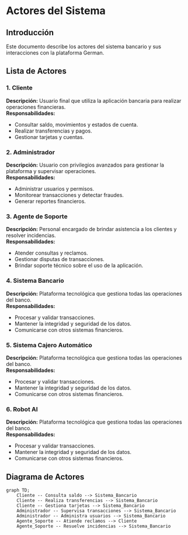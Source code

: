 # Actores del Sistema

## Introducción

Este documento describe los actores del sistema bancario y sus interacciones con la plataforma German.

## Lista de Actores

### 1. Cliente

**Descripción:** Usuario final que utiliza la aplicación bancaria para realizar operaciones financieras.  
**Responsabilidades:**

- Consultar saldo, movimientos y estados de cuenta.
- Realizar transferencias y pagos.
- Gestionar tarjetas y cuentas.

### 2. Administrador

**Descripción:** Usuario con privilegios avanzados para gestionar la plataforma y supervisar operaciones.  
**Responsabilidades:**

- Administrar usuarios y permisos.
- Monitorear transacciones y detectar fraudes.
- Generar reportes financieros.

### 3. Agente de Soporte

**Descripción:** Personal encargado de brindar asistencia a los clientes y resolver incidencias.  
**Responsabilidades:**

- Atender consultas y reclamos.
- Gestionar disputas de transacciones.
- Brindar soporte técnico sobre el uso de la aplicación.

### 4. Sistema Bancario

**Descripción:** Plataforma tecnológica que gestiona todas las operaciones del banco.  
**Responsabilidades:**

- Procesar y validar transacciones.
- Mantener la integridad y seguridad de los datos.
- Comunicarse con otros sistemas financieros.

### 5. Sistema Cajero Automático

**Descripción:** Plataforma tecnológica que gestiona todas las operaciones del banco.  
**Responsabilidades:**

- Procesar y validar transacciones.
- Mantener la integridad y seguridad de los datos.
- Comunicarse con otros sistemas financieros.

### 6. Robot AI

**Descripción:** Plataforma tecnológica que gestiona todas las operaciones del banco.  
**Responsabilidades:**

- Procesar y validar transacciones.
- Mantener la integridad y seguridad de los datos.
- Comunicarse con otros sistemas financieros.

## Diagrama de Actores

```mermaid
graph TD;
    Cliente -- Consulta saldo --> Sistema_Bancario
    Cliente -- Realiza transferencias --> Sistema_Bancario
    Cliente -- Gestiona tarjetas --> Sistema_Bancario
    Administrador -- Supervisa transacciones --> Sistema_Bancario
    Administrador -- Administra usuarios --> Sistema_Bancario
    Agente_Soporte -- Atiende reclamos --> Cliente
    Agente_Soporte -- Resuelve incidencias --> Sistema_Bancario
```
